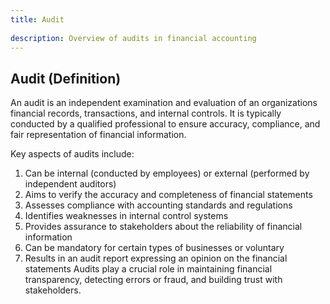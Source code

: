 ```yaml
--- 
title: Audit 
 
description: Overview of audits in financial accounting
--- 
```


## Audit (Definition)

An audit is an independent examination and evaluation of an organizations financial records, transactions, and internal controls. It is typically conducted by a qualified professional to ensure accuracy, compliance, and fair representation of financial information.

Key aspects of audits include:

1. Can be internal (conducted by employees) or external (performed by independent auditors)
2. Aims to verify the accuracy and completeness of financial statements
3. Assesses compliance with accounting standards and regulations
4. Identifies weaknesses in internal control systems
5. Provides assurance to stakeholders about the reliability of financial information
6. Can be mandatory for certain types of businesses or voluntary
7. Results in an audit report expressing an opinion on the financial statements Audits play a crucial role in maintaining financial transparency, detecting errors or fraud, and building trust with stakeholders.
